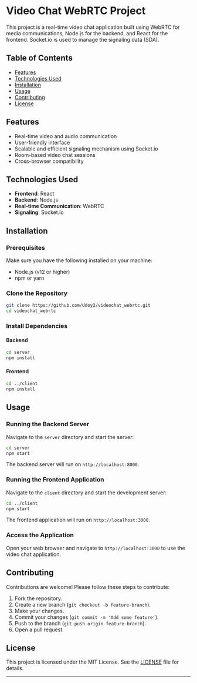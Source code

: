 # Video Chat WebRTC Project

This project is a real-time video chat application built using WebRTC for media communications, Node.js for the backend, and React for the frontend. Socket.io is used to manage the signaling data (SDA).

## Table of Contents

- [Features](#features)
- [Technologies Used](#technologies-used)
- [Installation](#installation)
- [Usage](#usage)
- [Contributing](#contributing)
- [License](#license)

## Features

- Real-time video and audio communication
- User-friendly interface
- Scalable and efficient signaling mechanism using Socket.io
- Room-based video chat sessions
- Cross-browser compatibility

## Technologies Used

- **Frontend**: React
- **Backend**: Node.js
- **Real-time Communication**: WebRTC
- **Signaling**: Socket.io

## Installation

### Prerequisites

Make sure you have the following installed on your machine:

- Node.js (v12 or higher)
- npm or yarn

### Clone the Repository

```bash
git clone https://github.com/Udoy2/videochat_webrtc.git
cd videochat_webrtc
```

### Install Dependencies

#### Backend

```bash
cd server
npm install
```

#### Frontend

```bash
cd ../client
npm install
```

## Usage

### Running the Backend Server

Navigate to the `server` directory and start the server:

```bash
cd server
npm start
```

The backend server will run on `http://localhost:8000`.

### Running the Frontend Application

Navigate to the `client` directory and start the development server:

```bash
cd ../client
npm start
```

The frontend application will run on `http://localhost:3000`.

### Access the Application

Open your web browser and navigate to `http://localhost:3000` to use the video chat application.



## Contributing

Contributions are welcome! Please follow these steps to contribute:

1. Fork the repository.
2. Create a new branch (`git checkout -b feature-branch`).
3. Make your changes.
4. Commit your changes (`git commit -m 'Add some feature'`).
5. Push to the branch (`git push origin feature-branch`).
6. Open a pull request.

## License

This project is licensed under the MIT License. See the [LICENSE](LICENSE) file for details.

---

